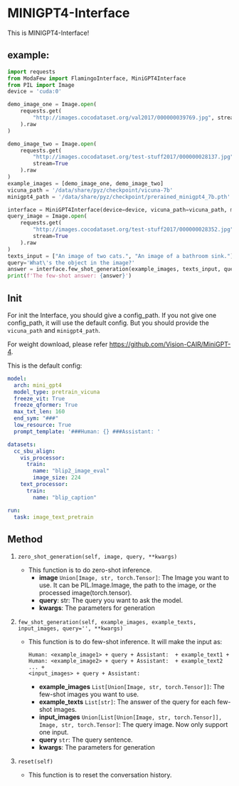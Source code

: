 # MINIGPT4-Interface
This is MINIGPT4-Interface!


## example:
```python
import requests
from ModaFew import FlamingoInterface, MiniGPT4Interface
from PIL import Image
device = 'cuda:0'

demo_image_one = Image.open(
    requests.get(
        "http://images.cocodataset.org/val2017/000000039769.jpg", stream=True
    ).raw
)

demo_image_two = Image.open(
    requests.get(
        "http://images.cocodataset.org/test-stuff2017/000000028137.jpg",
        stream=True
    ).raw
)
example_images = [demo_image_one, demo_image_two]
vicuna_path = '/data/share/pyz/checkpoint/vicuna-7b'
minigpt4_path = '/data/share/pyz/checkpoint/prerained_minigpt4_7b.pth'

interface = MiniGPT4Interface(device=device, vicuna_path=vicuna_path, minigpt4_path=minigpt4_path)
query_image = Image.open(
    requests.get(
        "http://images.cocodataset.org/test-stuff2017/000000028352.jpg",
        stream=True
    ).raw
)
texts_input = ["An image of two cats.", "An image of a bathroom sink."]
query='What\'s the object in the image?'
answer = interface.few_shot_generation(example_images, texts_input, query_image, query=query)
print(f'The few-shot answer: {answer}')
```

## Init 
For init the Interface, you should give a config_path. 
If you not give one config_path, it will use the default config. But you should provide the `vicuna_path` and `minigpt4_path`.

For weight download, please refer https://github.com/Vision-CAIR/MiniGPT-4.

This is the default config:
```yaml
model:
  arch: mini_gpt4
  model_type: pretrain_vicuna
  freeze_vit: True
  freeze_qformer: True
  max_txt_len: 160
  end_sym: "###"
  low_resource: True
  prompt_template: '###Human: {} ###Assistant: '

datasets:
  cc_sbu_align:
    vis_processor:
      train:
        name: "blip2_image_eval"
        image_size: 224
    text_processor:
      train:
        name: "blip_caption"

run:
  task: image_text_pretrain
```


## Method 
1. `zero_shot_generation(self, image, query, **kwargs)`
    - This function is to do zero-shot inference. 
      - **image** `Union[Image, str, torch.Tensor]`: The Image you want to use. It can be PIL.Image.Image, the path to the image, or the processed image(torch.tensor).
      - **query**: str: The query you want to ask the model.
      - **kwargs**: The parameters for generation

2. `few_shot_generation(self, example_images, example_texts, input_images, query='', **kwargs)`
   - This function is to do few-shot inference. It will make the input as: 
        ```
        Human: <example_image1> + query + Assistant:  + example_text1 +
        Human: <example_image2> + query + Assistant:  + example_text2 ... + 
        <input_images> + query + Assistant: 
        ```

     - **example_images** `List[Union[Image, str, torch.Tensor]]`: The few-shot images you want to use.
     - **example_texts** `List[str]`: The answer of the query for each few-shot images.
     - **input_images** `Union[List[Union[Image, str, torch.Tensor]], Image, str, torch.Tensor]`: The query image. Now only support one input.
     - **query** `str`: The query sentence.
     - **kwargs**: The parameters for generation


3. `reset(self)`
   - This function is to reset the conversation history.
